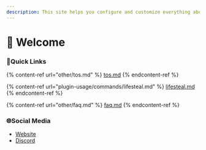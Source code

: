 ```yaml
---
description: This site helps you configure and customize everything about xLifeSteal
---
```


# 👋 Welcome

### 💠Quick Links

{% content-ref url="other/tos.md" %}
[tos.md](other/tos.md)
{% endcontent-ref %}

{% content-ref url="plugin-usage/commands/lifesteal.md" %}
[lifesteal.md](plugin-usage/commands/lifesteal.md)
{% endcontent-ref %}

{% content-ref url="other/faq.md" %}
[faq.md](other/faq.md)
{% endcontent-ref %}

### 🌐Social Media

* [Website](https://www.heckerdev.net/)
* [Discord](https://discord.gg/8ukXVGemBB)
